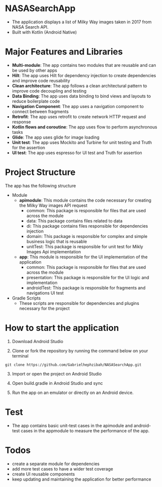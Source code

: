 # NASASearchApp

* The application displays a list of Milky Way images taken in 2017 from NASA Search API.
* Built with Kotlin (Android Native)


# Major Features and Libraries
* **Multi-module**: The app contains two modules that are reusable and can be used by other apps
* **Hilt**: The app uses Hilt for dependency injection to create dependencies and improve code reusability
* **Clean architecture**: The app follows a clean architectural pattern to improve code decoupling and testing
* **Data Binding**: The app uses data binding to bind views and layouts to reduce boilerplate code
* **Navigation Component**: The app uses a navigation component to connect between fragments
* **Retrofit**: The app uses retrofit to create network HTTP request and response
* **Kotlin flows and coroutine**: The app uses flow to perform asynchronous tasks
* **Glide**: The app uses glide for image loading
* **Unit test**: The app uses Mockito and Turbine for unit testing and Truth for the assertion
* **UI test**: The app uses espresso for UI test and Truth for assertion


# Project Structure

The app has the following structure
* Module
  * **apimodule**: This module contains the code necessary for creating the Milky Way images API request
     * common: This package is responsible for files that are used across the module
     * data: This package contains files related to data
     * di: This package contains files responsible for dependencies injection
     * domain: This package is responsible for complex  and simple business logic that is reusable
     * unitTest: This package is responsible for unit test for Mikly Images Api implementation
  * **app**: This module is responsible for the UI implementation of the application
     * common: This package is responsible for files that are used across the module
     * presentation: This package is responsible for the UI logic and implementation
     * androidTest: This package is responsible for fragments and navigations UI test    
* Gradle Scripts
   * These scripts are responsible for dependencies and plugins necessary for the project


# How to start the application

1. Download Android Studio

2. Clone or fork the repository by running the command below on your terminal

```
git clone https://github.com/Gabrielhephzibah/NASASearchApp.git

```
       
3. Import or open the project on Android Studio

4. Open build.gradle in Android Studio and sync

5. Run the app on an emulator or directly on an Android device.


# Test
 * The app contains basic unit-test cases in the apimodule and android-test cases in the appmodule to measure the performance of the app.


# Todos
 * create a separate module for dependencies
 * add more test cases to have a wider test coverage
 * create UI reusable components
 * keep updating and maintaining the application for better performance

